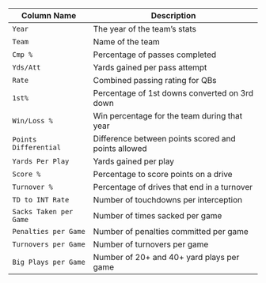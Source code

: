 | Column Name        | Description                                               |
|--------------------|-----------------------------------------------------------|
| `Year`             | The year of the team’s stats                               |
| `Team`             | Name of the team                                          |
| `Cmp %`            | Percentage of passes completed                            |
| `Yds/Att`          | Yards gained per pass attempt                             |
| `Rate`             | Combined passing rating for QBs                           |
| `1st%`             | Percentage of 1st downs converted on 3rd down            |
| `Win/Loss %`       | Win percentage for the team during that year              |
| `Points Differential` | Difference between points scored and points allowed    |
| `Yards Per Play`   | Yards gained per play                                     |
| `Score %`          | Percentage to score points on a drive                     |
| `Turnover %`       | Percentage of drives that end in a turnover               |
| `TD to INT Rate`   | Number of touchdowns per interception                     |
| `Sacks Taken per Game` | Number of times sacked per game                       |
| `Penalties per Game` | Number of penalties committed per game                   |
| `Turnovers per Game` | Number of turnovers per game                             |
| `Big Plays per Game` | Number of 20+ and 40+ yard plays per game               |
